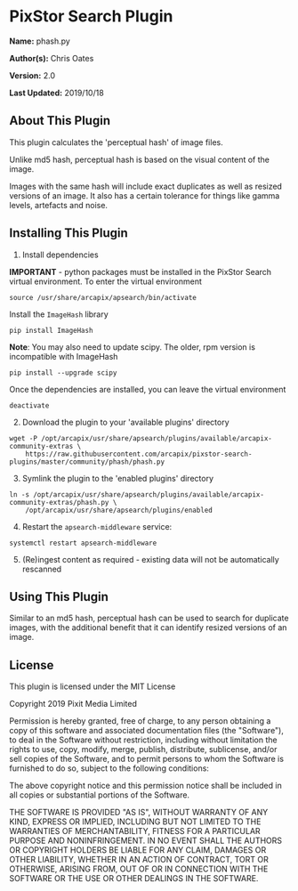 # PixStor Search Plugin

**Name:** phash.py

**Author(s):** Chris Oates

**Version:** 2.0

**Last Updated:** 2019/10/18

## About This Plugin

This plugin calculates the 'perceptual hash' of image files.

Unlike md5 hash, perceptual hash is based on the visual content of the image.

Images with the same hash will include exact duplicates as well as resized versions of an image.
It also has a certain tolerance for things like gamma levels, artefacts and noise.

## Installing This Plugin

1. Install dependencies

**IMPORTANT** - python packages must be installed in the PixStor Search virtual environment.
To enter the virtual environment

```shell
source /usr/share/arcapix/apsearch/bin/activate
```

Install the `ImageHash` library

``` shell
pip install ImageHash
```

**Note**: You may also need to update scipy. The older, rpm version is incompatible with ImageHash

``` shell
pip install --upgrade scipy
```

Once the dependencies are installed, you can leave the virtual environment

```shell
deactivate
```

2. Download the plugin to your 'available plugins' directory

``` shell
wget -P /opt/arcapix/usr/share/apsearch/plugins/available/arcapix-community-extras \
    https://raw.githubusercontent.com/arcapix/pixstor-search-plugins/master/community/phash/phash.py
```

3. Symlink the plugin to the 'enabled plugins' directory

``` shell
ln -s /opt/arcapix/usr/share/apsearch/plugins/available/arcapix-community-extras/phash.py \
    /opt/arcapix/usr/share/apsearch/plugins/enabled
```

4. Restart the `apsearch-middleware` service:

``` shell
systemctl restart apsearch-middleware
```

5. (Re)ingest content as required - existing data will not be automatically rescanned

## Using This Plugin

Similar to an md5 hash, perceptual hash can be used to search for duplicate images,
with the additional benefit that it can identify resized versions of an image.

## License

This plugin is licensed under the MIT License

Copyright 2019 Pixit Media Limited

Permission is hereby granted, free of charge, to any person obtaining a copy of this software and associated documentation files (the "Software"), to deal in the Software without restriction, including without limitation the rights to use, copy, modify, merge, publish, distribute, sublicense, and/or sell copies of the Software, and to permit persons to whom the Software is furnished to do so, subject to the following conditions:

The above copyright notice and this permission notice shall be included in all copies or substantial portions of the Software.

THE SOFTWARE IS PROVIDED "AS IS", WITHOUT WARRANTY OF ANY KIND, EXPRESS OR IMPLIED, INCLUDING BUT NOT LIMITED TO THE WARRANTIES OF MERCHANTABILITY, FITNESS FOR A PARTICULAR PURPOSE AND NONINFRINGEMENT. IN NO EVENT SHALL THE AUTHORS OR COPYRIGHT HOLDERS BE LIABLE FOR ANY CLAIM, DAMAGES OR OTHER LIABILITY, WHETHER IN AN ACTION OF CONTRACT, TORT OR OTHERWISE, ARISING FROM, OUT OF OR IN CONNECTION WITH THE SOFTWARE OR THE USE OR OTHER DEALINGS IN THE SOFTWARE.
